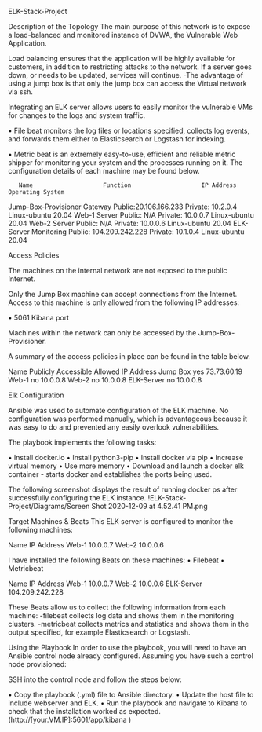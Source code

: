 
ELK-Stack-Project

Description of the Topology
The main purpose of this network is to expose a load-balanced and monitored instance of DVWA, the Vulnerable Web Application.

Load balancing ensures that the application will be highly available for customers, in addition to restricting attacks to the network. If a server goes down, or needs to be updated, services will continue. -The advantage of using a jump box is that only the jump box can access the Virtual network via ssh.

Integrating an ELK server allows users to easily monitor the vulnerable VMs for changes to the logs and system traffic.

•	File beat monitors the log files or locations specified, collects log events, and forwards them either to Elasticsearch or Logstash for indexing.

•	Metric beat is an extremely easy-to-use, efficient and reliable metric shipper for monitoring your system and the processes running on it. The configuration details of each machine may be found below.


       Name	                   Function	                   IP Address	                              Operating System
Jump-Box-Provisioner	          Gateway	         Public:20.106.166.233    Private: 10.2.0.4	        Linux-ubuntu 20.04
Web-1	                          Server	         Public: N/A              Private: 10.0.0.7	        Linux-ubuntu 20.04
Web-2	                          Server	         Public: N/A              Private: 10.0.0.6	        Linux-ubuntu 20.04
ELK-Server	                   Monitoring	       Public: 104.209.242.228  Private: 10.1.0.4	        Linux-ubuntu 20.04



Access Policies

The machines on the internal network are not exposed to the public Internet.

Only the Jump Box machine can accept connections from the Internet. Access to this machine is only allowed from the following IP addresses:

•	5061 Kibana port

Machines within the network can only be accessed by the Jump-Box-Provisioner.

A summary of the access policies in place can be found in the table below.


Name	              Publicly Accessible	                  Allowed IP Address
Jump Box	                 yes	                              73.73.60.19
Web-1	                     no	                                10.0.0.8
Web-2	                     no	                                10.0.0.8
ELK-Server	               no	                                10.0.0.8


Elk Configuration

Ansible was used to automate configuration of the ELK machine. No configuration was performed manually, which is advantageous because it was easy to do and prevented any easily overlook vulnerabilities.

The playbook implements the following tasks:

•	Install docker.io
•	Install python3-pip
•	Install docker via pip
•	Increase virtual memory
•	Use more memory
•	Download and launch a docker elk container - starts docker and establishes the ports being used.

The following screenshot displays the result of running docker ps after successfully configuring the ELK instance.
!ELK-Stack-Project/Diagrams/Screen Shot 2020-12-09 at 4.52.41 PM.png


Target Machines & Beats
This ELK server is configured to monitor the following machines:

Name	    IP Address
Web-1	    10.0.0.7
Web-2	    10.0.0.6


I have installed the following Beats on these machines:
•	Filebeat
•	Metricbeat 

Name	     IP Address
Web-1	     10.0.0.7
Web-2	     10.0.0.6
ELK-Server  104.209.242.228

These Beats allow us to collect the following information from each machine: -filebeat collects log data and shows them in the monitoring clusters. -metricbeat collects metrics and statistics and shows them in the output specified, for example Elasticsearch or Logstash.

Using the Playbook
In order to use the playbook, you will need to have an Ansible control node already configured. Assuming you have such a control node provisioned:

SSH into the control node and follow the steps below:

•	Copy the playbook (.yml) file to Ansible directory.
•	Update the host file to include webserver and ELK.
•	Run the playbook and navigate to Kibana to check that the installation worked as expected. (http://[your.VM.IP]:5601/app/kibana )

